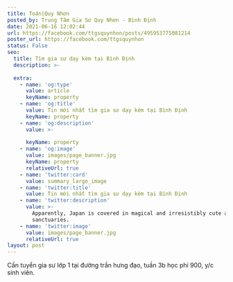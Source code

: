 ```yaml
---
title: Toán|Quy Nhơn
posted_by: Trung Tâm Gia Sư Quy Nhơn - Bình Định
date: 2021-06-16 12:02:44
url: https://facebook.com/ttgsquynhon/posts/495953775081214
poster_url: https://facebook.com/ttgsquynhon
status: False
seo:
  title: Tìm gia sư dạy kèm tại Bình Định
  description: >-
    
  extra:
    - name: 'og:type'
      value: article
      keyName: property
    - name: 'og:title'
      value: Tin mới nhất tìm gia sư dạy kèm tại Bình Định
      keyName: property
    - name: 'og:description'
      value: >-
        
      keyName: property
    - name: 'og:image'
      value: images/page_banner.jpg
      keyName: property
      relativeUrl: true
    - name: 'twitter:card'
      value: summary_large_image
    - name: 'twitter:title'
      value: Tin mới nhất tìm gia sư dạy kèm tại Bình Định
    - name: 'twitter:description'
      value: >-
        Apparently, Japan is covered in magical and irresistibly cute animal
        sanctuaries.
    - name: 'twitter:image'
      value: images/page_banner.jpg
      relativeUrl: true
layout: post
---
```

Cần tuyển gia sư lớp 1 tại đường trần hưng đạo, tuần 3b học phí 900, y/c sinh viên.
